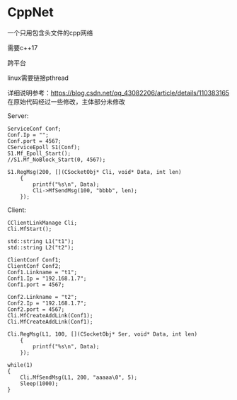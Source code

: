 # CppNet
一个只用包含头文件的cpp网络

需要c++17

跨平台

linux需要链接pthread

详细说明参考：https://blog.csdn.net/qq_43082206/article/details/110383165 在原始代码经过一些修改，主体部分未修改

Server:

    ServiceConf Conf;
    Conf.Ip = "";
    Conf.port = 4567;
    CServiceEpoll S1(Conf);
	S1.Mf_Epoll_Start();
	//S1.Mf_NoBlock_Start(0, 4567);

    S1.RegMsg(200, [](CSocketObj* Cli, void* Data, int len)
        {
            printf("%s\n", Data);
            Cli->MfSendMsg(100, "bbbb", len);
        });

Client:

	CClientLinkManage Cli;
	Cli.MfStart();

	std::string L1("t1");
	std::string L2("t2");

	ClientConf Conf1;
	ClientConf Conf2;
	Conf1.Linkname = "t1";
	Conf1.Ip = "192.168.1.7";
	Conf1.port = 4567;

	Conf2.Linkname = "t2";
	Conf2.Ip = "192.168.1.7";
	Conf2.port = 4567;
	Cli.MfCreateAddLink(Conf1);
	Cli.MfCreateAddLink(Conf1);

	Cli.RegMsg(L1, 100, [](CSocketObj* Ser, void* Data, int len)
		{
			printf("%s\n", Data);
		});

	while(1)
	{
		Cli.MfSendMsg(L1, 200, "aaaaa\0", 5);
		Sleep(1000);
	}
